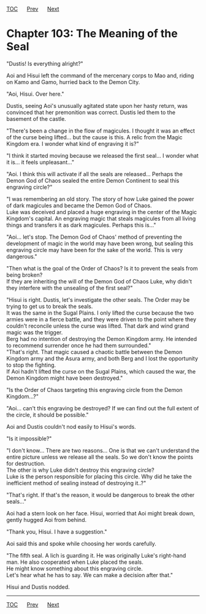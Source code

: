 [TOC](../readme.md)&nbsp;&nbsp;&nbsp;&nbsp;&nbsp;&nbsp;[Prev](section_0017.md)&nbsp;&nbsp;&nbsp;&nbsp;&nbsp;&nbsp;[Next](section_0019.md)



# Chapter 103: The Meaning of the Seal

"Dustis! Is everything alright?"  
  
Aoi and Hisui left the command of the mercenary corps to Mao and, riding
on Kamo and Gamo, hurried back to the Demon City.  
  
"Aoi, Hisui. Over here."  
  
Dustis, seeing Aoi's unusually agitated state upon her hasty return, was
convinced that her premonition was correct. Dustis led them to the
basement of the castle.  
  
"There's been a change in the flow of magicules. I thought it was an
effect of the curse being lifted... but the cause is this. A relic from
the Magic Kingdom era. I wonder what kind of engraving it is?"  
  
"I think it started moving because we released the first seal... I
wonder what it is... it feels unpleasant..."  
  
"Aoi. I think this will activate if all the seals are released...
Perhaps the Demon God of Chaos sealed the entire Demon Continent to seal
this engraving circle?"  
  
"I was remembering an old story. The story of how Luke gained the power
of dark magicules and became the Demon God of Chaos.  
Luke was deceived and placed a huge engraving in the center of the Magic
Kingdom's capital. An engraving magic that steals magicules from all
living things and transfers it as dark magicules. Perhaps this is..."  
  
"Aoi... let's stop. The Demon God of Chaos' method of preventing the
development of magic in the world may have been wrong, but sealing this
engraving circle may have been for the sake of the world. This is very
dangerous."  
  
"Then what is the goal of the Order of Chaos? Is it to prevent the seals
from being broken?  
If they are inheriting the will of the Demon God of Chaos Luke, why
didn't they interfere with the unsealing of the first seal?"  
  
"Hisui is right. Dustis, let's investigate the other seals. The Order
may be trying to get us to break the seals.  
It was the same in the Sugal Plains. I only lifted the curse because the
two armies were in a fierce battle, and they were driven to the point
where they couldn't reconcile unless the curse was lifted. That dark and
wind grand magic was the trigger.  
Berg had no intention of destroying the Demon Kingdom army. He intended
to recommend surrender once he had them surrounded."  
"That's right. That magic caused a chaotic battle between the Demon
Kingdom army and the Asura army, and both Berg and I lost the
opportunity to stop the fighting.  
If Aoi hadn't lifted the curse on the Sugal Plains, which caused the
war, the Demon Kingdom might have been destroyed."  
  
"Is the Order of Chaos targeting this engraving circle from the Demon
Kingdom...?"  
  
"Aoi... can't this engraving be destroyed? If we can find out the full
extent of the circle, it should be possible."  
  
Aoi and Dustis couldn't nod easily to Hisui's words.  
  
"Is it impossible?"  
  
"I don't know... There are two reasons... One is that we can't
understand the entire picture unless we release all the seals. So we
don't know the points for destruction.  
The other is why Luke didn't destroy this engraving circle?  
Luke is the person responsible for placing this circle. Why did he take
the inefficient method of sealing instead of destroying it..?"  
  
"That's right. If that's the reason, it would be dangerous to break the
other seals..."  
  
Aoi had a stern look on her face. Hisui, worried that Aoi might break
down, gently hugged Aoi from behind.  
  
"Thank you, Hisui. I have a suggestion."  
  
Aoi said this and spoke while choosing her words carefully.  
  
"The fifth seal. A lich is guarding it. He was originally Luke's
right-hand man. He also cooperated when Luke placed the seals.  
He might know something about this engraving circle.  
Let's hear what he has to say. We can make a decision after that."  
  
Hisui and Dustis nodded.  
  
  
  


---
[TOC](../readme.md)&nbsp;&nbsp;&nbsp;&nbsp;&nbsp;&nbsp;[Prev](section_0017.md)&nbsp;&nbsp;&nbsp;&nbsp;&nbsp;&nbsp;[Next](section_0019.md)

